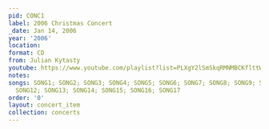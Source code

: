 ```yaml
---
pid: CONC1
label: 2006 Christmas Concert
_date: Jan 14, 2006
year: '2006'
location:
format: CD
from: Julian Kytasty
youtube: https://www.youtube.com/playlist?list=PLXgY2lSmSkqRMNMBCKflttWD8N-AN9Gp3
notes:
songs: SONG1; SONG2; SONG3; SONG4; SONG5; SONG6; SONG7; SONG8; SONG9; SONG10; SONG11;
  SONG12; SONG13; SONG14; SONG15; SONG16; SONG17
order: '0'
layout: concert_item
collection: concerts
---
```

